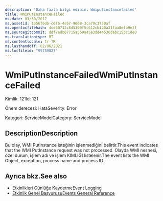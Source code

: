 ```yaml
---
description: 'Daha fazla bilgi edinin: Wmiputınstancefailed'
title: WmiPutInstanceFailed
ms.date: 03/30/2017
ms.assetid: 1e56f6db-c6f6-4e57-9668-3ca79c3750af
ms.openlocfilehash: 4ce60712c8d5309f5c612cb120a31faa8efb9e3f
ms.sourcegitcommit: ddf7edb67715a5b9a45e3dd44536dabc153c1de0
ms.translationtype: MT
ms.contentlocale: tr-TR
ms.lasthandoff: 02/06/2021
ms.locfileid: "99759827"
---
```

# <a name="wmiputinstancefailed"></a><span data-ttu-id="9c1b0-103">WmiPutInstanceFailed</span><span class="sxs-lookup"><span data-stu-id="9c1b0-103">WmiPutInstanceFailed</span></span>

<span data-ttu-id="9c1b0-104">Kimlik: 121</span><span class="sxs-lookup"><span data-stu-id="9c1b0-104">Id: 121</span></span>  
  
 <span data-ttu-id="9c1b0-105">Önem derecesi: Hata</span><span class="sxs-lookup"><span data-stu-id="9c1b0-105">Severity: Error</span></span>  
  
 <span data-ttu-id="9c1b0-106">Kategori: ServiceModel</span><span class="sxs-lookup"><span data-stu-id="9c1b0-106">Category: ServiceModel</span></span>  
  
## <a name="description"></a><span data-ttu-id="9c1b0-107">Description</span><span class="sxs-lookup"><span data-stu-id="9c1b0-107">Description</span></span>  

 <span data-ttu-id="9c1b0-108">Bu olay, WMI PutInstance isteğinin işlenmediğini belirtir.</span><span class="sxs-lookup"><span data-stu-id="9c1b0-108">This event indicates that the WMI PutInstance request was not processed.</span></span> <span data-ttu-id="9c1b0-109">Olayda WMI nesnesi, özel durum, işlem adı ve işlem KIMLIĞI listelenir.</span><span class="sxs-lookup"><span data-stu-id="9c1b0-109">The event lists the WMI Object, exception, process name and process ID.</span></span>  
  
## <a name="see-also"></a><span data-ttu-id="9c1b0-110">Ayrıca bkz.</span><span class="sxs-lookup"><span data-stu-id="9c1b0-110">See also</span></span>

- [<span data-ttu-id="9c1b0-111">Etkinlikleri Günlüğe Kaydetme</span><span class="sxs-lookup"><span data-stu-id="9c1b0-111">Event Logging</span></span>](index.md)
- [<span data-ttu-id="9c1b0-112">Etkinlik Genel Başvurusu</span><span class="sxs-lookup"><span data-stu-id="9c1b0-112">Events General Reference</span></span>](events-general-reference.md)

